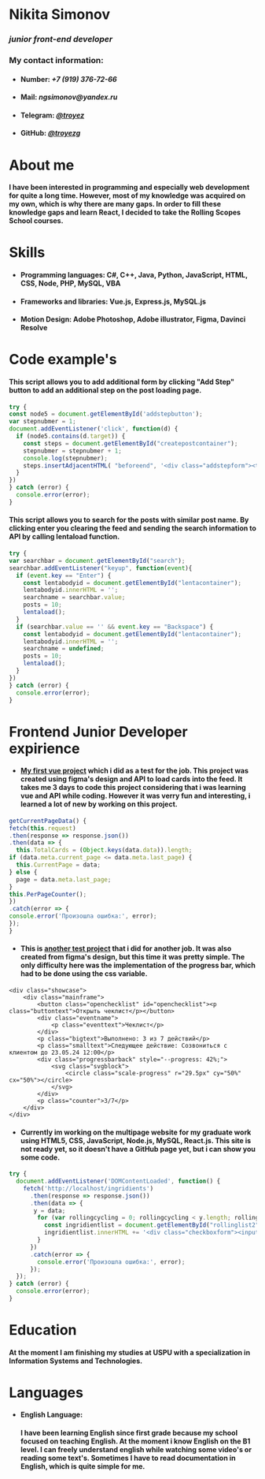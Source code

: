 # Nikita Simonov
### _junior front-end developer_
### My contact information:
 * #### Number: _+7 (919) 376-72-66_
 * #### Mail: _ngsimonov@yandex.ru_
 * #### Telegram: [_@troyez_](t.me/troyez)
 * #### GitHub: [_@troyezg_](https://github.com/troyezg)
# About me
#### I have been interested in programming and especially web development for quite a long time. However, most of my knowledge was acquired on my own, which is why there are many gaps. In order to fill these knowledge gaps and learn React, I decided to take the Rolling Scopes School courses.
# Skills
 * #### Programming languages: C#, C++, Java, Python, JavaScript, HTML, CSS, Node, PHP, MySQL, VBA
 * #### Frameworks and libraries: Vue.js, Express.js, MySQL.js
 * #### Motion Design: Adobe Photoshop, Adobe illustrator, Figma, Davinci Resolve
# Code example's
#### This script allows you to add additional form by clicking "Add Step" button to add an additional step on the post loading page.
```javascript
try {
const node5 = document.getElementById('addstepbutton');
var stepnubmer = 1;
document.addEventListener('click', function(d) {  
  if (node5.contains(d.target)) {
    const steps = document.getElementById("createpostcontainer");
    stepnubmer = stepnubmer + 1;
    console.log(stepnubmer);
    steps.insertAdjacentHTML( "beforeend", '<div class="addstepform"><textarea class="addstepformtext" id="addstepform' + stepnubmer +'" placeholder="Шаг ' + stepnubmer + ' "></textarea><input type="file" class="loadimagestep" id="loadimagestep' + stepnubmer + '"></div>');
  }
})
} catch (error) {
  console.error(error);
}
```
#### This script allows you to search for the posts with similar post name. By clicking enter you clearing the feed and sending the search information to API by calling lentaload function.

```javascript
try {
var searchbar = document.getElementById("search");
searchbar.addEventListener("keyup", function(event){
  if (event.key == "Enter") {
    const lentabodyid = document.getElementById("lentacontainer");
    lentabodyid.innerHTML = '';
    searchname = searchbar.value;
    posts = 10;
    lentaload();
  }
  if (searchbar.value == '' && event.key == "Backspace") {
    const lentabodyid = document.getElementById("lentacontainer");
    lentabodyid.innerHTML = '';
    searchname = undefined;
    posts = 10;
    lentaload();
  }
})
} catch (error) {
  console.error(error);
}
```
# Frontend Junior Developer expirience
* #### [My first vue project](https://github.com/troyezg/vue-project) which i did as a test for the job. This project was created using figma's design and API to load cards into the feed. It takes me 3 days to code this project considering that i was learning vue and API while coding. However it was verry fun and interesting, i learned a lot of new by working on this project.
```javascript
getCurrentPageData() {
fetch(this.request)
.then(response => response.json())
.then(data => {
  this.TotalCards = (Object.keys(data.data)).length;
if (data.meta.current_page <= data.meta.last_page) {
  this.CurrentPage = data;
} else {
  page = data.meta.last_page;
}
this.PerPageCounter();
})
.catch(error => {
console.error('Произошла ошибка:', error);
});
}
```
* #### This is [another test project](https://github.com/troyezg/another-test-project) that i did for another job. It was also created from figma's design, but this time it was pretty simple. The only difficulty here was the implementation of the progress bar, which had to be done using the css variable.

```
<div class="showcase">
	<div class="mainframe">
		<button class="openchecklist" id="openchecklist"><p class="buttontext">Открыть чеклист</p></button>
		<div class="eventname">
			<p class="eventtext">Чеклист</p>
		</div>
		<p class="bigtext">Выполнено: 3 из 7 действий</p>
		<p class="smalltext">Следующее действие: Созвониться с клиентом до 23.05.24 12:00</p>
		<div class="progressbarback" style="--progress: 42%;">
			<svg class="svgblock">
				<circle class="scale-progress" r="29.5px" cy="50%" cx="50%"></circle>
			</svg>
		</div>
		<p class="counter">3/7</p>
	</div>
</div>
```

* #### Currently im working on the multipage website for my graduate work using HTML5, CSS, JavaScript, Node.js, MySQL, React.js. This site is not ready yet, so it doesn't have a GitHub page yet, but i can show you some code.

```Javascript
try {
  document.addEventListener('DOMContentLoaded', function() {
    fetch('http://localhost/ingridients')
      .then(response => response.json())
      .then(data => {
       y = data;
        for (var rollingcycling = 0; rollingcycling < y.length; rollingcycling++) {
          const ingridientlist = document.getElementById("rollinglist2");
          ingridientlist.innerHTML += '<div class="checkboxform"><input type="checkbox" id="ingridient-' + y[rollingcycling].id + '" style="accent-color: #E53935;"> <label for="ingridient-' + y[rollingcycling].id + '" class="rollinglist2text">'+ y[rollingcycling].i_name +'</label></div>';
        }  
      })
      .catch(error => {
        console.error('Произошла ошибка:', error);
      });
  }); 
} catch (error) {
  console.error(error);
}
```

# Education
 #### At the moment I am finishing my studies at USPU with a specialization in Information Systems and Technologies.
# Languages
 * #### English Language:
     #### I have been learning English since first grade because my school focused on teaching English. At the moment i know English on the B1 level. I can freely understand english while watching some video's or reading some text's. Sometimes I have to read documentation in English, which is quite simple for me.